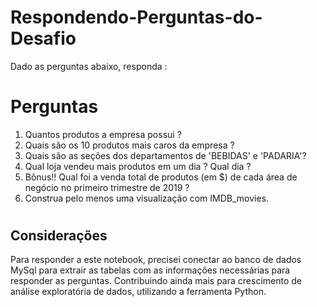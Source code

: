 # Respondendo-Perguntas-do-Desafio

Dado as perguntas abaixo, responda :
# Perguntas
1. Quantos produtos a empresa possui ?
2. Quais são os 10 produtos mais caros da empresa ?
3. Quais são as seções dos departamentos de 'BEBIDAS' e 'PADARIA'?
4. Qual loja vendeu mais produtos em um dia ? Qual dia ?
5. Bônus!! Qual foi a venda total de produtos (em $) de cada área de negócio no primeiro trimestre de 2019 ?
6. Construa pelo menos uma visualização com IMDB_movies.

# 

## Considerações
Para responder a este notebook, precisei conectar ao banco de dados MySql para extrair as tabelas com as informações necessárias para responder as perguntas. Contribuindo ainda mais para crescimento de análise exploratória de dados, utilizando a ferramenta Python.
